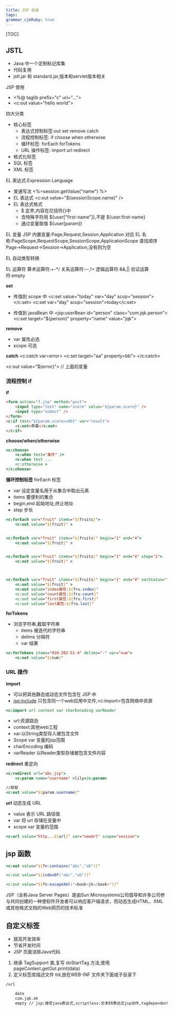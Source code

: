 ```yaml
---
title: JSP 总结 
tags: 
grammar_cjkRuby: true
---
```


[TOC]


##  JSTL

* Java 中一个定制标记库集
* 代码复用
* jstl.jar 和 standard.jar,版本和servlet版本相关

JSP 使用
* <%@ taglib prefix="c" uri="...">
* <c:out value="hello world">

四大分类
* 核心标签
	* 表达式控制标签:out set remove catch
	* 流程控制标签: if choose when otherwise
	* 循环标签: forEach forTokens
	* URL 操作标签: import url redirect 
* 格式化标签
* SQL 标签
* XML 标签

EL 表达式:Expression Language
- 普通写法 <%=session.getValue("name") %>
- EL 表达式 <c:out value="${sessionScope.name}" />
- EL 表达式格式
	- $ 定界,内容在花括符{}中
	- 含特殊字符用 ${user["first-name"]},不是 ${user.first-name}
	- 通过变量取值 ${user[param]}

EL 变量
JSP 内置变量:Page,Request,Session,Application
对应 EL 名称:PageScope,RequestScope,SessionScope,ApplicationScope
查找顺序 Page->Request->Session->Application,没有则为空

EL 自动类型转换

EL 运算符
算术运算符:+-*/
关系运算符:--,!=
逻辑运算符:&&,||
验证运算符:empty

**set**
- 传值到 scope 中
<c:set value="today" var="day" scop="session"></c:set>
<c:set var="day" scop="session">today</c:set>

- 传值到 javaBean 中
<jsp:userBean id="person" class="com.jqk.person">
<c:set target="${person}" property="name" value="jqk">

**remove**
* var 属性必选
* scope 可选

**catch**
<c:catch var=error>
	<c:set target="aa" property=bb">
</c:catch>

<c:out value="${error}"> // 上面的变量

### 流程控制 if
**if**
```html
<form action="f.jsp" method="post">
	<input type="text" name="score" value="${param.score}" />
	<input type="submit" />
</form>
<c:if test="${param.score>=90}" var="result">
	<c:out>恭喜</c:out>
</c:if>
```

**choose/when/otherwise**
```jsp
<c:choose>
	<c:when test="条件" />
	<c:when test ...
	<c:otherwise >
</c:choose>
```

**循环控制标签**
forEach 标签
* var 设定变量名用于从集合中取出元素
* items 要便利的集合
* begin,end 起始地址,终止地址
* step 步长

```jsp
<c:forEach var="fruit" items="${fruits}">
	<c:out value="${fruit}" >


<c:forEach var="fruit" items="${fruits}" begin="1" end="4">
	<c:out value="${fruit}" >


<c:forEach var="fruit" items="${fruits}" begin="1" end="4" step="2">
	<c:out value="${fruit}" >



<c:forEach var="fruit" items="${fruits}" begin="1" end="4" varStatus="fru">
	<c:out value="${fruit}" >
	<c:out value="index属性:${fru.index}"
	<c:out value="count属性:${fru.count}"
	<c:out value="first属性:${fru.first}"
	<c:out value="last属性:${fru.last}"
```

**forTokens**
* 浏览字符串,截取字符串
	* items 被迭代的字符串
	* delims 分隔符
	* var 结果

```jsp
<c:forTokens items="010-202-51-4" delims="-" var="num">
	<c:out value="${num}"
```

### URL 操作
**import**
* 可以把其他静态或动态文件包含在 JSP 中
* <jsp:include> 只包含同一个web应用中文件,<c:import>包含网络中资源
```jsp
<c:import url context var charEncoding varReader
```
- url:资源路劲
- context:其他web工程
- var:以String类型存入被包含文件
- Scope var 变量的jsp范围
- charEncoding 编码
- varReader 以Reader类型存储被包含文件内容


**redirect**
重定向

```jsp
<c:redirect url="abc.jsp">
	<c:param name="username" >lily</c:param>

//获取
<c:out value="${param.username}"
```

**url**
动态生成 URL
* value 表示 URL 路径值
* var 将 url 存储在变量中
* scope var 变量的范围
```jsp
<c:url value="http...${url}" var="newUrl" scope="session">
```

##  jsp 函数
```jsp
<c:out value="${fn:contains("abc","ab")}"

<c:out value="${indexOf("abc","ab")}"

<c:out value="${fn:escapeXml('<book>jk</book>')}"
```


JSP（全称Java Server Pages）是由Sun Microsystems公司倡导和许多公司参与共同创建的一种使软件开发者可以响应客户端请求，而动态生成HTML、XML或其他格式文档的Web网页的技术标准



##  自定义标签

* 提高开发效率
* 节省开发时间
* JSP 页面消除Java代码

1. 继承 TagSupport 类,复写 doStartTag 方法,使用 pageContext.getOut.print(data)
2. 定义标签库描述文件 tld,放在WEB-INF 文件夹下面或子目录下
```xml
/url

	date
	com.jqk.ok
	empty // jsp:接受java表达式,scriptless:文本ER表达式jsp动作,tagdependent:内容直接写入body-content

```







